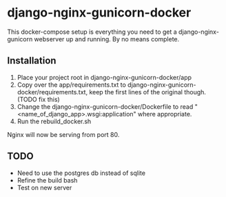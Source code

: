 # django-nginx-gunicorn-docker

This docker-compose setup is everything you need to get a django-nginx-gunicorn webserver up and running. By no means complete.

## Installation

1. Place your project root in django-nginx-gunicorn-docker/app
2. Copy over the app/requirements.txt to django-nginx-gunicorn-docker/requirements.txt, keep the first lines of the original though. (TODO fix this)
3. Change the django-nginx-gunicorn-docker/Dockerfile to read "<name_of_django_app>.wsgi:application" where appropriate.
4. Run the rebuild_docker.sh

Nginx will now be serving from port 80.

## TODO

- Need to use the postgres db instead of sqlite
- Refine the build bash
- Test on new server

